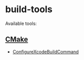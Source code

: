 # build-tools

Available tools:

## [CMake](cmake)

- [ConfigureXcodeBuildCommand](cmake/xcode-build.cmake)
